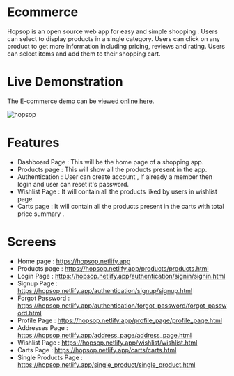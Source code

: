 # Ecommerce
Hopsop is an open source web app for easy and simple shopping . Users can select to display products in a single category. Users can click on any product to get more information including pricing, reviews and rating. Users can select items and add them to their shopping cart.

# Live Demonstration

The E-commerce demo can be [viewed online here](https://hopsop.netlify.app).

![hopsop](https://user-images.githubusercontent.com/83440686/155136996-a6c495fb-9404-4c24-b696-0a97efd980a7.gif)

# Features
- Dashboard Page : This will be the home page of a shopping app.
- Products page : This will show all the products present in the app.
- Authentication : User can create account , if already a member then login and user can reset it's password.
- Wishlist Page : It will contain all the products liked by users in wishlist page.
- Carts page : It will contain all the products present in the carts with total price summary .

# Screens 

- Home page : https://hopsop.netlify.app
- Products page : https://hopsop.netlify.app/products/products.html
- Login Page : https://hopsop.netlify.app/authentication/signin/signin.html
- Signup Page : https://hopsop.netlify.app/authentication/signup/signup.html
- Forgot Password : https://hopsop.netlify.app/authentication/forgot_password/forgot_password.html
- Profile Page : https://hopsop.netlify.app/profile_page/profile_page.html
- Addresses Page : https://hopsop.netlify.app/address_page/address_page.html
- Wishlist Page : https://hopsop.netlify.app/wishlist/wishlist.html
- Carts Page : https://hopsop.netlify.app/carts/carts.html
- Single Products Page : https://hopsop.netlify.app/single_product/single_product.html

 
